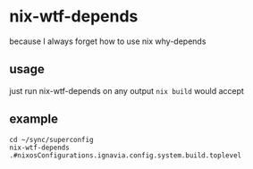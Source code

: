 # nix-wtf-depends

because I always forget how to use nix why-depends


## usage

just run nix-wtf-depends on any output `nix build` would accept

## example

```
cd ~/sync/superconfig
nix-wtf-depends .#nixosConfigurations.ignavia.config.system.build.toplevel
```
